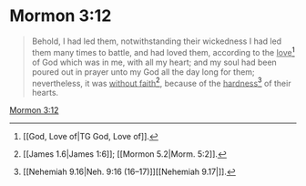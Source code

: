 # Mormon 3:12

> Behold, I had led them, notwithstanding their wickedness I had led them many times to battle, and had loved them, according to the <u>love</u>[^a] of God which was in me, with all my heart; and my soul had been poured out in prayer unto my God all the day long for them; nevertheless, it was <u>without faith</u>[^b], because of the <u>hardness</u>[^c] of their hearts.

[Mormon 3:12](https://www.churchofjesuschrist.org/study/scriptures/bofm/morm/3?lang=eng&id=p12#p12)


[^a]: [[God, Love of|TG God, Love of]].  
[^b]: [[James 1.6|James 1:6]]; [[Mormon 5.2|Morm. 5:2]].  
[^c]: [[Nehemiah 9.16|Neh. 9:16 (16–17)]][[Nehemiah 9.17|]].  
